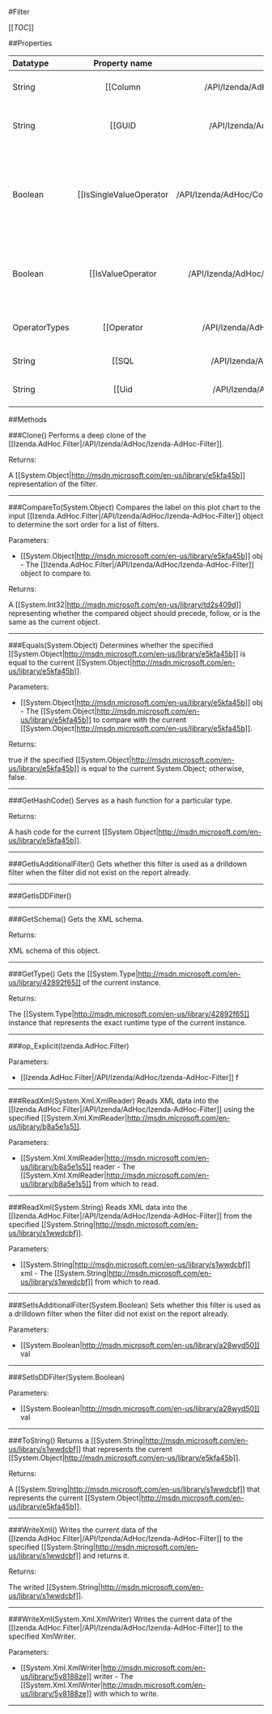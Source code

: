 #Filter

[[_TOC_]]

##Properties

|Datatype|Property name|Property description|Default Value|
|:-------|:----------:|:-----------------:|:-----------:|
|String|[[Column|/API/Izenda/AdHoc/CodeSamples/Izenda_AdHoc_Filter_Column]]|Gets or sets the [[System.String|http://msdn.microsoft.com/en-us/library/s1wwdcbf]] representation of the column associated with the filter.|null|
|String|[[GUID|/API/Izenda/AdHoc/CodeSamples/Izenda_AdHoc_Filter_GUID]]| Gets the globally unique identifier for the filter. |null|
|Boolean|[[IsSingleValueOperator|/API/Izenda/AdHoc/CodeSamples/Izenda_AdHoc_Filter_IsSingleValueOperator]]| Determines whether this filter uses an operator that is not based on a database field or a beinning and ending value. |null|
|Boolean|[[IsValueOperator|/API/Izenda/AdHoc/CodeSamples/Izenda_AdHoc_Filter_IsValueOperator]]| Determines whether the filter uses an operator that is not based on a database field. |null|
|OperatorTypes|[[Operator|/API/Izenda/AdHoc/CodeSamples/Izenda_AdHoc_Filter_Operator]]| Gets or sets the type of operator the filter is using. |null|
|String|[[SQL|/API/Izenda/AdHoc/CodeSamples/Izenda_AdHoc_Filter_SQL]]|Gets the [[System.String|http://msdn.microsoft.com/en-us/library/s1wwdcbf]] representation of the generated SQL expression for the filter.|null|
|String|[[Uid|/API/Izenda/AdHoc/CodeSamples/Izenda_AdHoc_Filter_Uid]]| Gets a unique identifier for the filter. |null|


##Methods

###Clone()
Performs a deep clone of the [[Izenda.AdHoc.Filter|/API/Izenda/AdHoc/Izenda-AdHoc-Filter]].





Returns:

A [[System.Object|http://msdn.microsoft.com/en-us/library/e5kfa45b]] representation of the filter.


---


###CompareTo(System.Object)
Compares the label on this plot chart to the input [[Izenda.AdHoc.Filter|/API/Izenda/AdHoc/Izenda-AdHoc-Filter]] object to determine the sort order for a list of filters.

Parameters: 

* [[System.Object|http://msdn.microsoft.com/en-us/library/e5kfa45b]] obj  - The [[Izenda.AdHoc.Filter|/API/Izenda/AdHoc/Izenda-AdHoc-Filter]] object to compare to.





Returns:

A [[System.Int32|http://msdn.microsoft.com/en-us/library/td2s409d]] representing whether the compared object should precede, follow, or is the same as the current object.


---


###Equals(System.Object)
Determines whether the specified [[System.Object|http://msdn.microsoft.com/en-us/library/e5kfa45b]] is equal to the current [[System.Object|http://msdn.microsoft.com/en-us/library/e5kfa45b]].

Parameters: 

* [[System.Object|http://msdn.microsoft.com/en-us/library/e5kfa45b]] obj  - The [[System.Object|http://msdn.microsoft.com/en-us/library/e5kfa45b]] to compare with the current [[System.Object|http://msdn.microsoft.com/en-us/library/e5kfa45b]].





Returns:

true if the specified [[System.Object|http://msdn.microsoft.com/en-us/library/e5kfa45b]] is equal to the current System.Object; otherwise, false.


---


###GetHashCode()
 Serves as a hash function for a particular type.  





Returns:

A hash code for the current [[System.Object|http://msdn.microsoft.com/en-us/library/e5kfa45b]].


---


###GetIsAdditionalFilter()
 Gets whether this filter is used as a drilldown filter when the filter did not exist on the report already. 






---


###GetIsDDFilter()







---


###GetSchema()
 Gets the XML schema. 





Returns:

XML schema of this object.


---


###GetType()
Gets the [[System.Type|http://msdn.microsoft.com/en-us/library/42892f65]] of the current instance.





Returns:

The [[System.Type|http://msdn.microsoft.com/en-us/library/42892f65]] instance that represents the exact runtime type of the current instance.


---


###op_Explicit(Izenda.AdHoc.Filter)


Parameters: 

* [[Izenda.AdHoc.Filter|/API/Izenda/AdHoc/Izenda-AdHoc-Filter]] f 






---


###ReadXml(System.Xml.XmlReader)
Reads XML data into the [[Izenda.AdHoc.Filter|/API/Izenda/AdHoc/Izenda-AdHoc-Filter]] using the specified [[System.Xml.XmlReader|http://msdn.microsoft.com/en-us/library/b8a5e1s5]].

Parameters: 

* [[System.Xml.XmlReader|http://msdn.microsoft.com/en-us/library/b8a5e1s5]] reader  - The [[System.Xml.XmlReader|http://msdn.microsoft.com/en-us/library/b8a5e1s5]] from which to read.






---


###ReadXml(System.String)
Reads XML data into the [[Izenda.AdHoc.Filter|/API/Izenda/AdHoc/Izenda-AdHoc-Filter]] from the specified [[System.String|http://msdn.microsoft.com/en-us/library/s1wwdcbf]].

Parameters: 

* [[System.String|http://msdn.microsoft.com/en-us/library/s1wwdcbf]] xml  - The [[System.String|http://msdn.microsoft.com/en-us/library/s1wwdcbf]] from which to read.






---


###SetIsAdditionalFilter(System.Boolean)
 Sets whether this filter is used as a drilldown filter when the filter did not exist on the report already. 

Parameters: 

* [[System.Boolean|http://msdn.microsoft.com/en-us/library/a28wyd50]] val 






---


###SetIsDDFilter(System.Boolean)


Parameters: 

* [[System.Boolean|http://msdn.microsoft.com/en-us/library/a28wyd50]] val 






---


###ToString()
Returns a [[System.String|http://msdn.microsoft.com/en-us/library/s1wwdcbf]] that represents the current [[System.Object|http://msdn.microsoft.com/en-us/library/e5kfa45b]].





Returns:

A [[System.String|http://msdn.microsoft.com/en-us/library/s1wwdcbf]] that represents the current [[System.Object|http://msdn.microsoft.com/en-us/library/e5kfa45b]].


---


###WriteXml()
Writes the current data of the [[Izenda.AdHoc.Filter|/API/Izenda/AdHoc/Izenda-AdHoc-Filter]] to the specified [[System.String|http://msdn.microsoft.com/en-us/library/s1wwdcbf]] and returns it.





Returns:

The writed [[System.String|http://msdn.microsoft.com/en-us/library/s1wwdcbf]].


---


###WriteXml(System.Xml.XmlWriter)
Writes the current data of the [[Izenda.AdHoc.Filter|/API/Izenda/AdHoc/Izenda-AdHoc-Filter]] to the specified XmlWriter.

Parameters: 

* [[System.Xml.XmlWriter|http://msdn.microsoft.com/en-us/library/5y8188ze]] writer  - The [[System.Xml.XmlWriter|http://msdn.microsoft.com/en-us/library/5y8188ze]] with which to write.






---


